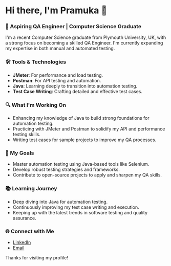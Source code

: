 # Hi there, I'm Pramuka 👋

### 🌟 Aspiring QA Engineer | Computer Science Graduate

I'm a recent Computer Science graduate from Plymouth University, UK, with a strong focus on becoming a skilled QA Engineer. I'm currently expanding my expertise in both manual and automated testing.

### 🛠️ Tools & Technologies
- **JMeter**: For performance and load testing.
- **Postman**: For API testing and automation.
- **Java**: Learning deeply to transition into automation testing.
- **Test Case Writing**: Crafting detailed and effective test cases.

### 🔍 What I'm Working On
- Enhancing my knowledge of Java to build strong foundations for automation testing.
- Practicing with JMeter and Postman to solidify my API and performance testing skills.
- Writing test cases for sample projects to improve my QA processes.

### 🚀 My Goals
- Master automation testing using Java-based tools like Selenium.
- Develop robust testing strategies and frameworks.
- Contribute to open-source projects to apply and sharpen my QA skills.

### 📚 Learning Journey
- Deep diving into Java for automation testing.
- Continuously improving my test case writing and execution.
- Keeping up with the latest trends in software testing and quality assurance.

### 🌐 Connect with Me
- [LinkedIn](https://www.linkedin.com/in/pramuka-geethanjana-a77187253/)
- [Email](mailto:your-lakshanpramuka@gmail.com)

Thanks for visiting my profile!
